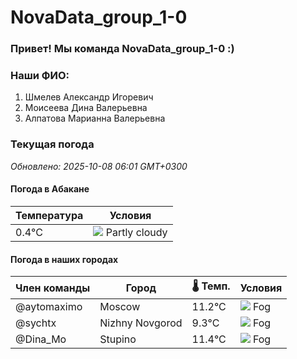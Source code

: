 # NovaData_group_1-0
### Привет! Мы команда NovaData_group_1-0 :)

### Наши ФИО:
1. Шмелев Александр Игоревич
2. Моисеева Дина Валерьевна
3. Алпатова Марианна Валерьевна

### Текущая погода
<!-- WEATHER:START -->
_Обновлено: 2025-10-08 06:01 GMT+0300_

#### Погода в Абакане

| Температура | Условия |
|-------------|----------|
| 0.4°C     | ![](https://cdn.weatherapi.com/weather/64x64/day/116.png) Partly cloudy |

#### Погода в наших городах

| Член команды  | Город               | 🌡️ Темп.  | Условия          |
|---------------|---------------------|-----------|--------------------|
| @aytomaximo    | Moscow              |   11.2°C | ![](https://cdn.weatherapi.com/weather/64x64/night/248.png) Fog          |
| @sychtx        | Nizhny Novgorod     |    9.3°C | ![](https://cdn.weatherapi.com/weather/64x64/night/248.png) Fog          |
| @Dina_Mo       | Stupino             |   11.4°C | ![](https://cdn.weatherapi.com/weather/64x64/night/248.png) Fog          |

<!-- WEATHER:END -->
